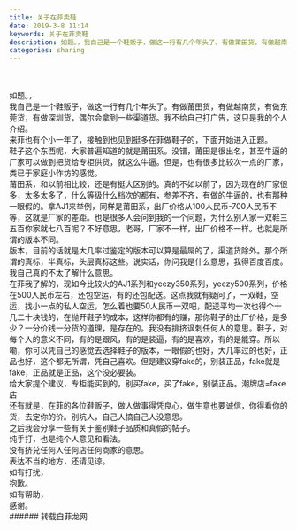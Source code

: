 ```yaml
---
title: 关于在菲卖鞋
date: 2019-3-8 11:14
keywords: 关于在菲卖鞋
description: 如题。，我自己是一个鞋贩子，做这一行有几个年头了。有做莆田货，有做越南货，有做东莞货，有做深圳货，偶尔会拿到一些渠道货。我不给自己打广告，这只是我的个人介绍。来菲也有个小一年了，接触到也见到挺多在菲做鞋子的，下面开始进入正题。鞋子这个东西呢
categories: sharing
---
```

<td class="t_f" id="postmessage_3179314">

<br/>
<br/>
如题。，<br/>
我自己是一个鞋贩子，做这一行有几个年头了。有做莆田货，有做越南货，有做东莞货，有做深圳货，偶尔会拿到一些渠道货。我不给自己打广告，这只是我的个人介绍。<br/>
来菲也有个小一年了，接触到也见到挺多在菲做鞋子的，下面开始进入正题。<br/>
鞋子这个东西呢，大家普遍知道的就是莆田系。没错，莆田是很出名，甚至牛逼的厂家可以做到把货给专柜供货，就这么牛逼。但是，也有很多比较次一点的厂家，类已于家庭小作坊的感觉。<br/>
莆田系，和以前相比较，还是有挺大区别的。真的不如以前了，因为现在的厂家很多，太多太多了，什么等级什么档次的都有，参差不齐，有做的牛逼的，也有那种一眼假的。拿AJ1来举例，同样是莆田系，出厂价格从100人民币-700人民币不等，这就是厂家的差距。也是很多人会问到我的一个问题，为什么别人家一双鞋三五百你家就七八百呢？不好意思，老哥，厂家不一样，出厂价格不一样。也就是所谓的版本不同。<br/>
版本，目前的话就是大几率过鉴定的版本可以算是最屌的了，渠道货除外。那个所谓的真标，半真标，头层真标这些。说实话，你问我是什么意思，我得百度百度。我自己真的不太了解什么意思。<br/>
在菲我了解的，现如今比较火的AJ1系列和yeezy350系列，yeezy500系列，价格在500人民币左右，还包空运，有的还包配送。这点我就有疑问了，一双鞋，空运，找小一点的私人空运，怎么着也要50人民币一双吧，配送平均一次也得个十几二十块钱的，在抛开鞋子的成本，这样你都有的赚，那你鞋子的出厂价格，是多少？一分价钱一分货的道理，是存在的。我没有排挤讽刺任何人的意思。鞋子，对每个人的意义不同，有的是跟风，有的是装逼，有的是喜欢，有的是能穿。所以嘞，你可以凭自己的感觉去选择鞋子的版本，一眼假的也好，大几率过的也好，正品也好，这个都无所谓，凭自己喜欢。但是建议穿fake的，别装正品，fake就是fake，正品就是正品，这个没必要装。<br/>
给大家提个建议，专柜能买到的，别买fake，买了fake，别装正品。潮牌店=fake店<br/>
还有就是，在菲的各位鞋贩子，做人做事得凭良心，做生意也要诚信，你得看你的货，去定你的价。别坑人，自己人搞自己人没意思。<br/>
之后我会分享一些有关于鉴别鞋子品质和真假的帖子。<br/>
纯手打，也是纯个人意见和看法。<br/>
没有挤兑任何人任何店任何商家的意思。<br/>
表达不当的地方，还请见谅。<br/>
如有打扰，<br/>
抱歉。<br/>
如有帮助，<br/>
感谢。<br/>
</td>
###### 转载自菲龙网
